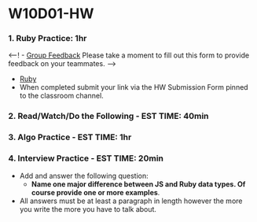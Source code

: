 # W10D01-HW

### 1. Ruby Practice: 1hr
<--! -  [Group Feedback](https://docs.google.com/forms/d/1FAtu5r6qtdOWAcjudi9ofGX6HrKBgFIsnXrZMTarppk/edit) Please take a moment to fill out this form to provide feedback on your teammates. -->
-  [Ruby](js-vs-ruby.md)
- When completed submit your link via the HW Submission Form pinned to the classroom channel.

### 2. Read/Watch/Do the Following - EST TIME: 40min

### 3. Algo Practice - EST TIME: 1hr


### 4.  Interview Practice - EST TIME: 20min
- Add and answer the following question: 
   - **Name one major difference between JS and Ruby data types.  Of course provide one or more examples**.
- All answers must be at least a paragraph in length however the more you write the more you have to talk about.
